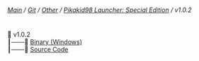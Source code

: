 ﻿###### [Main](https://pikakid98.github.io) / [Git](https://git-pikakid98.github.io) / [Other](https://git-pikakid98.github.io/other) / [Pikakid98 Launcher: Special Edition](https://git-pikakid98.github.io/other/pikakid98-launcher-se) / v1.0.2
<h1></h1>

📂 v1.0.2
\
┃───📄 [Binary (Windows)](https://github.com/Git-Pikakid98/pikakid98-launcher-se/releases/download/v1.0.2/Pikakid98.Launcher.-.Special.Edition.7z)
\
┃───📄 [Source Code](https://github.com/Git-Pikakid98/pikakid98-launcher-se/archive/refs/tags/v1.0.2.zip)
